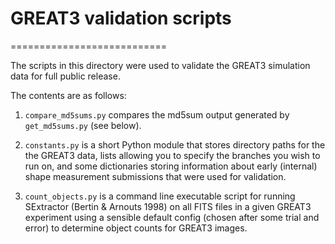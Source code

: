 # GREAT3 validation scripts
===========================

The scripts in this directory were used to validate the GREAT3 simulation data
for full public release.

The contents are as follows:

1. `compare_md5sums.py` compares the md5sum output generated by `get_md5sums.py`
(see below).

2. `constants.py` is a short Python module that stores directory paths for the
the GREAT3 data, lists allowing you to specify the branches you wish to run on,
and some dictionaries storing information about early (internal) shape
measurement submissions that were used for validation.

3. `count_objects.py` is a command line executable script for running SExtractor
(Bertin & Arnouts 1998) on all FITS files in a given GREAT3 experiment using a
sensible default config (chosen after some trial and error) to determine object
counts for GREAT3 images.
